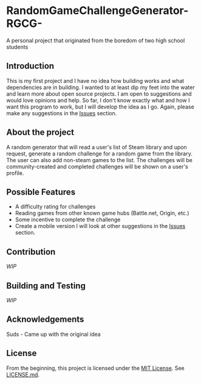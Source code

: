 # RandomGameChallengeGenerator-RGCG-
A personal project that originated from the boredom of two high school students

## Introduction
This is my first project and I have no idea how building works and what dependencies are in building. I wanted to at least dip my feet into the water and learn more about open source projects. I am open to suggestions and would love opinions and help. So far, I don't know exactly what and how I want this program to work, but I will develop the idea as I go. Again, please make any suggestions in the [Issues](https://github.com/mrbeezwax/RandomGameChallengeGenerator-RGCG-/issues) section.

## About the project
A random generator that will read a user's list of Steam library and upon request, generate a random challenge for a random game from the library. The user can also add non-steam games to the list. The challenges will be community-created and completed challenges will be shown on a user's profile.

## Possible Features
* A difficulty rating for challenges
* Reading games from other known game hubs (Battle.net, Origin, etc.)
* Some incentive to complete the challenge
* Create a mobile version
I will look at other suggestions in the [Issues](https://github.com/mrbeezwax/RandomGameChallengeGenerator-RGCG-/issues) section.

## Contribution
*WIP*

## Building and Testing
*WIP*

## Acknowledgements
Suds - Came up with the original idea

## License
From the beginning, this project is licensed under the [MIT License](https://tldrlegal.com/license/mit-license).
See [LICENSE.md](LICENSE.md).

